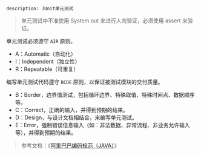 ```
description: JUnit单元测试
```

> 单元测试中不准使用 System.out 来进行人肉验证，必须使用 assert 来验证。

单元测试必须遵守 `AIR` 原则。

- A：Automatic（自动化）
- I：Independent（独立性）
- R：Repeatable（可重复）

编写单元测试代码遵守 `BCDE` 原则，以保证被测试模块的交付质量。

- B：Border，边界值测试，包括循环边界、特殊取值、特殊时间点、数据顺序等。
- C：Correct，正确的输入，并得到预期的结果。
- D：Design，与设计文档相结合，来编写单元测试。
- E：Error，强制错误信息输入（如：非法数据、异常流程、非业务允许输入等），并得到预期的结果。


> 参考文档：《[阿里巴巴编码规范（JAVA）](https://edu.aliyun.com/course/417?spm=5176.165441.858711.1.449545f9xNGbsA)》